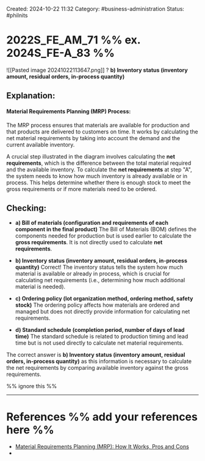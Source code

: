 Created: 2024-10-22 11:32
Category: #business-administration
Status: #philnits



# 2022S_FE_AM_71 %% ex. 2024S_FE-A_83 %%

![[Pasted image 20241022113647.png]]
?
**b) Inventory status (inventory amount, residual orders, in-process quantity)**
## **Explanation:**

#### **Material Requirements Planning (MRP) Process:**

The MRP process ensures that materials are available for production and that products are delivered to customers on time. It works by calculating the net material requirements by taking into account the demand and the current available inventory.

A crucial step illustrated in the diagram involves calculating the **net requirements**, which is the difference between the total material required and the available inventory. To calculate the **net requirements** at step "A", the system needs to know how much inventory is already available or in process. This helps determine whether there is enough stock to meet the gross requirements or if more materials need to be ordered.

## **Checking:**

- **a) Bill of materials (configuration and requirements of each component in the final product)**
    The Bill of Materials (BOM) defines the components needed for production but is used earlier to calculate the **gross requirements**. It is not directly used to calculate **net requirements**.

- **b) Inventory status (inventory amount, residual orders, in-process quantity)**
    Correct! The inventory status tells the system how much material is available or already in process, which is crucial for calculating net requirements (i.e., determining how much additional material is needed).

- **c) Ordering policy (lot organization method, ordering method, safety stock)**
    The ordering policy affects how materials are ordered and managed but does not directly provide information for calculating net requirements.

- **d) Standard schedule (completion period, number of days of lead time)**
    The standard schedule is related to production timing and lead time but is not used directly to calculate net material requirements.

The correct answer is **b) Inventory status (inventory amount, residual orders, in-process quantity)** as this information is necessary to calculate the net requirements by comparing available inventory against the gross requirements.


%% ignore this %%
<!--SR:!2025-04-15,4,270-->
---

# References %% add your references here %%
- [Material Requirements Planning (MRP): How It Works, Pros and Cons](https://www.investopedia.com/terms/m/mrp.asp)
-